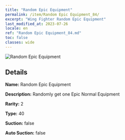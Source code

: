 ```yaml
---
title: "Random Epic Equipment"
permalink: /item/Random Epic Equipment_84/
excerpt: "Wing Fighter Random Epic Equipment"
last_modified_at: 2023-07-26
locale: en
ref: "Random Epic Equipment_84.md"
toc: false
classes: wide
---
```



 ![Random Epic Equipment](/images/item/Random_Epic_Equipment_p.png)



## Details

 **Name:** Random Epic Equipment 

 **Description:** Randomly get one Epic Normal Equipment

 **Rarity:** 2 

 **Type:** 40 

 **Suction:** false 

 **Auto Suction:** false 


